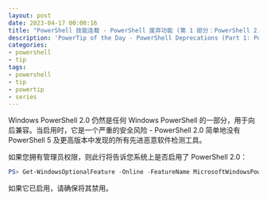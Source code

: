 ```yaml
---
layout: post
date: 2023-04-17 00:00:16
title: "PowerShell 技能连载 - PowerShell 废弃功能 (第 1 部分：PowerShell 2.0)"
description: 'PowerTip of the Day - PowerShell Deprecations (Part 1: PowerShell 2.0)'
categories:
- powershell
- tip
tags:
- powershell
- tip
- powertip
- series
---
```

Windows PowerShell 2.0 仍然是任何 Windows PowerShell 的一部分，用于向后兼容。当启用时，它是一个严重的安全风险 - PowerShell 2.0 简单地没有 PowerShell 5 及更高版本中发现的所有先进恶意软件检测工具。

如果您拥有管理员权限，则此行将告诉您系统上是否启用了 PowerShell 2.0：

```powershell
PS> Get-WindowsOptionalFeature -Online -FeatureName MicrosoftWindowsPowerShellV2
```

如果它已启用，请确保将其禁用。
<!--本文国际来源：[PowerShell Deprecations (Part 1: PowerShell 2.0)](https://blog.idera.com/database-tools/powershell/powertips/powershell-deprecations-part-1-powershell-2-0/)-->

